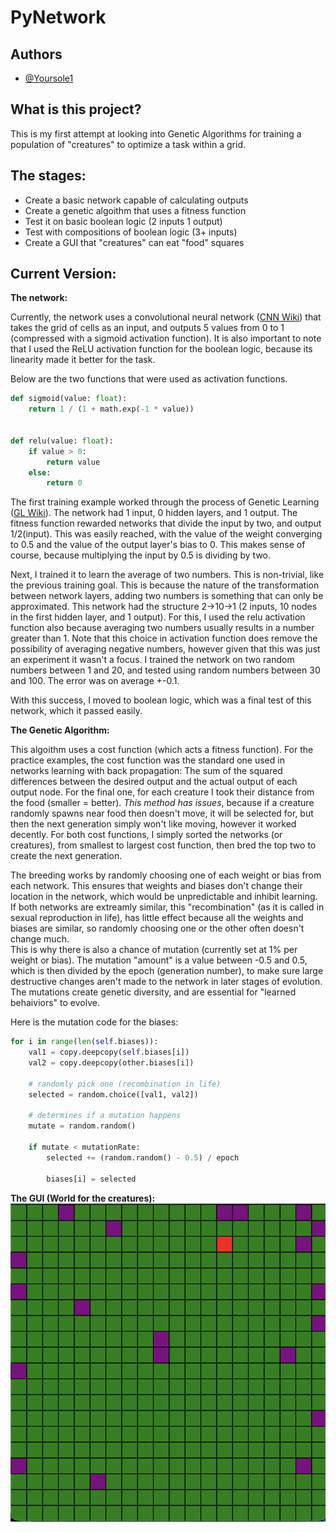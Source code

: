 # PyNetwork


## Authors

- [@Yoursole1](https://github.com/Yoursole1)

## What is this project?

This is my first attempt at looking into Genetic Algorithms
for training a population of "creatures" to optimize a task
within a grid.  

The stages:
-
- Create a basic network capable of calculating outputs
- Create a genetic algoithm that uses a fitness function
- Test it on basic boolean logic (2 inputs 1 output)
- Test with compositions of boolean logic (3+ inputs)
- Create a GUI that "creatures" can eat "food" squares

Current Version:
-
**The network:**

Currently, the network uses a convolutional neural network 
([CNN Wiki](https://en.wikipedia.org/wiki/Convolutional_neural_network)) 
that takes the grid of cells as an input, and outputs 5 values from
0 to 1 (compressed with a sigmoid activation function).  It is also 
important to note that I used the ReLU activation function for the 
boolean logic, because its linearity made it better for the task.

Below are the two functions that were used as activation functions.

```python
def sigmoid(value: float):
    return 1 / (1 + math.exp(-1 * value))


def relu(value: float):
    if value > 0:
        return value
    else:
        return 0
```

The first training example worked through the process of Genetic Learning 
([GL Wiki](https://en.wikipedia.org/wiki/Genetic_algorithm)).  The network
had 1 input, 0 hidden layers, and 1 output.  The fitness function
rewarded networks that divide the input by two, and output 1/2(input).
This was easily reached, with the value of the weight converging to 0.5
and the value of the output layer's bias to 0.  This makes sense of course,
because multiplying the input by 0.5 is dividing by two.  

Next, I trained it to learn the average of two numbers.  This is 
non-trivial, like the previous training goal.  This is because 
the nature of the transformation between network layers, adding two 
numbers is something that can only be approximated.  This network had 
the structure 2->10->1 (2 inputs, 10 nodes in the first hidden layer, and 1 output).
For this, I used the relu activation function also because averaging 
two numbers usually results in a number greater than 1.  Note that this
choice in activation function does remove the possibility of averaging
negative numbers, however given that this was just an experiment it 
wasn't a focus.  I trained the network on two random numbers between 
1 and 20, and tested using random numbers between 30 and 100.  The error
was on average +-0.1.

With this success, I moved to boolean logic, which was a final test
of this network, which it passed easily.  


**The Genetic Algorithm:**

This algoithm uses a cost function (which acts a fitness function).
For the practice examples, the cost function was the standard one
used in networks learning with back propagation:  The sum of the 
squared differences between the desired output and the actual output 
of each output node.  For the final one, for each creature I took 
their distance from the food (smaller = better).  *This method has issues*, 
because if a creature randomly spawns near food then doesn't move, 
it will be selected for, but then the next generation simply
won't like moving, however it worked decently.  For both cost functions,
I simply sorted the networks (or creatures), from smallest to largest cost function, 
then bred the top two to create the next generation.  

The breeding works by randomly choosing one of each weight or bias
from each network.  This ensures that weights and biases don't 
change their location in the network, which would be unpredictable and 
inhibit learning.  If both networks are extreamly similar, this 
"recombination" (as it is called in sexual reproduction in life),
has little effect because all the weights and biases are similar, 
so randomly choosing one or the other often doesn't change much.  
This is why there is also a chance of mutation (currently set at 1% per
weight or bias).  The mutation "amount" is a value between -0.5 and 0.5,
which is then divided by the epoch (generation number), to make sure 
large destructive changes aren't made to the network in later stages
of evolution.  The mutations create genetic diversity, and 
are essential for "learned behaiviors" to evolve. 

Here is the mutation code for the biases:

```python
for i in range(len(self.biases)):
    val1 = copy.deepcopy(self.biases[i])
    val2 = copy.deepcopy(other.biases[i])

    # randomly pick one (recombination in life)
    selected = random.choice([val1, val2])

    # determines if a mutation happens
    mutate = random.random()

    if mutate < mutationRate:
        selected += (random.random() - 0.5) / epoch

        biases[i] = selected
```
**The GUI (World for the creatures):**
![App Screenshot](https://github.com/Yoursole1/PyNetwork/blob/master/Screen%20Shot%202022-09-22%20at%2012.11.49.png)
